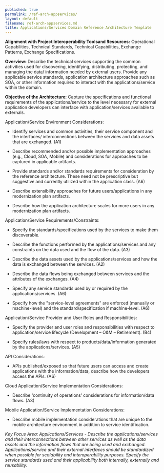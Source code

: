 ```yaml
---
published: true
permalink: /ref-arch-appservices/
layout: default
filename: ref-arch-appservices.md
title: Applications/Services Domain Reference Architecture Template
---
```


**Alignment with Project Interoperability Toolsand Resources:** Operational Capabilities, Technical Standards, Technical Capabilities, Exchange Patterns, Exchange Specifications.

**Overview:** Describe the technical services supporting the common activities used for discovering, identifying, distributing, protecting, and managing the data/ information needed by external users. Provide any applicable service standards, application architecture approaches such as SOA, or other information required to interact with the applications/service within the domain.

**Objective of the Architecture:** Capture the specifications and functional requirements of the applications/service to the level necessary for external application developers can interface with application/services available to externals.

Application/Service Environment Considerations:

* Identify services and common activities, their service component and the interfaces/ interconnections between the services and data assets that are exchanged. (A1)

* Describe recommended and/or possible implementation approaches (e.g., Cloud, SOA, Mobile) and considerations for approaches to be captured in applicable artifacts.

* Provide standards and/or standards requirements for consideration by the reference architecture. These need not be prescriptive but suggestive and currently utilized within the application class. (A6)

* Describe extensibility approaches for future users/applications in any modernization plan artifacts.

* Describe how the application architecture scales for more users in any modernization plan artifacts.

Application/Service Requirements/Constraints:

* Specify the standards/specifications used by the services to make them discoverable.

* Describe the functions performed by the applications/services and any constraints on the data used and the flow of the data. (A3)

* Describe the data assets used by the applications/services and how the data is exchanged between the services. (A2)

* Describe the data flows being exchanged between services and the attributes of the exchanges. (A4)

* Specify any service standards used by or required by the applications/services. (A6)

* Specify how the "service-level agreements" are enforced (manually or machine-level) and the standard/specification if machine-level. (A6)

Application/Service Provider and User Roles and Responsibilities:

* Specify the provider and user roles and responsibilities with respect to application/service lifecycle (Development – O&M – Retirement). (B4)

* Specify rules/laws with respect to products/data/information generated by the applications/services. (A5)

API Considerations:

* APIs published/exposed so that future users can access and create applications with the information/data, describe how the developers access the APIs. (A6)

Cloud Application/Service Implementation Considerations:

* Describe 'continuity of operations' considerations for information/data flows. (A3)

Mobile Application/Service Implementation Considerations:

* Describe mobile implementation considerations that are unique to the mobile architecture environment in addition to service identification. 

*Key Focus Area: Applications/Services - Describe the applications/services and their interconnections between other services as well as the data assets and the information flows that are being used and exchanged. Applications/service and their external interfaces should be standardized when possible for scalability and interoperability purposes. Specify the service standards used and their applicability both internally, externally and reusability.*
